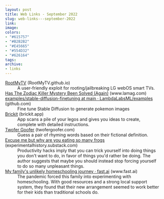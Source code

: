 ```yaml
---
layout: post
title: Web Links - September 2022
slug: web-links---september-2022
link: 
image: 
colors:
- "#615757"
- "#B2B2B2"
- "#E45665"
- "#554D32"
- "#626164"
tags: 
archive:
- links
---
```


<dl>
  <dt>
    <a href="https://github.com/RootMyTV/RootMyTV.github.io">RootMyTV</a>
    <span class="post-meta">(RootMyTV.github.io)</span>
  </dt>
  <dd>A user-friendly exploit for rooting/jailbreaking LG webOS smart TVs.</dd>
  <dt>
    <a href="https://www.lamag.com/citythinkblog/zodiac-killer-paul-alfred-doerr/">Has The Zodiac Killer Mystery Been Solved (Again)</a>
    <span class="post-meta">(www.lamag.com)</span>
  </dt>
  <dd></dd>
  <dt>
    <a href="https://github.com/LambdaLabsML/examples/tree/main/stable-diffusion-finetuning">examples/stable-diffusion-finetuning at main · LambdaLabsML/examples</a>
    <span class="post-meta">(github.com)</span>
  </dt>
  <dd>Fine tune Stable Diffusion to generate pokemon images</dd>
  <dt>
    <a href="https://brickit.app/">Brickit</a>
    <span class="post-meta">(brickit.app)</span>
  </dt>
  <dd>App scans a pile of your legos and gives you ideas to create, complete with detailed instructions.</dd>
  <dt>
    <a href="https://twofergoofer.com/">Twofer Goofer</a>
    <span class="post-meta">(twofergoofer.com)</span>
  </dt>
  <dd>Guess a pair of rhyming words based on their fictional definition.</dd>
  <dt>
    <a href="https://experimentalhistory.substack.com/p/excuse-me-but-why-are-you-eating">Excuse me but why are you eating so many frogs</a>
    <span class="post-meta">(experimentalhistory.substack.com)</span>
  </dt>
  <dd>Productivity hacks imply that you can trick yourself into doing things you don't want to do, in favor of things you'd rather be doing. The author suggests that maybe you should instead stop forcing yourself to do so many unpleasant things.</dd>
  <dt>
    <a href="https://www.fast.ai/2022/09/06/homeschooling/">My family's unlikely homeschooling journey · fast.ai</a>
    <span class="post-meta">(www.fast.ai)</span>
  </dt>
  <dd>The pandemic forced this family into experimenting with homeschooling. With good resources and a strong local support system, they found that their new arrangement seemed to work better for their kids than traditional schools do.</dd>
</dl>
